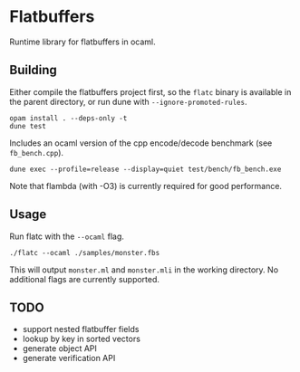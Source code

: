 # Flatbuffers

Runtime library for flatbuffers in ocaml.

## Building
Either compile the flatbuffers project first, so the `flatc` binary is available in
the parent directory, or run dune with `--ignore-promoted-rules`.

    opam install . --deps-only -t
    dune test

Includes an ocaml version of the cpp encode/decode benchmark (see `fb_bench.cpp`).

    dune exec --profile=release --display=quiet test/bench/fb_bench.exe

Note that flambda (with -O3) is currently required for good performance.

## Usage
Run flatc with the `--ocaml` flag.

    ./flatc --ocaml ./samples/monster.fbs

This will output `monster.ml` and `monster.mli` in the working directory. No
additional flags are currently supported.

## TODO
* support nested flatbuffer fields
* lookup by key in sorted vectors
* generate object API
* generate verification API
